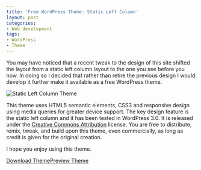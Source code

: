 ```yaml
---
title: 'Free WordPress Theme: Static Left Column'
layout: post
categories:
- Web development
tags:
- WordPress
- Theme
---
```


You may have noticed that a recent tweak to the design of this site shifted the layout from a static left column layout to the one you see before you now. In doing so I decided that rather than retire the previous design I would develop it further make it available as a free WordPress theme.

![Static Left Column Theme](http://www.waynemoir.com/wp-content/uploads/2011/06/staticleftcolumn.png)

This theme uses HTML5 semantic elements, CSS3 and responsive design using media queries for greater device support. The key design feature is the static left column and it has been tested in WordPress 3.0. It is released under the [Creative Commons Attribution](http://creativecommons.org/licenses/by/3.0/) license. You are free to distribute, remix, tweak, and build upon this theme, even commercially, as long as credit is given for the original creation.

I hope you enjoy using this theme.

[Download Theme](http://www.waynemoir.com/wp-content/uploads/2011/06/staticleftcolumn.zip)[Preview Theme](http://www.waynemoir.com/wp-content/uploads/2011/06/staticleftcolumn-preview.jpg)